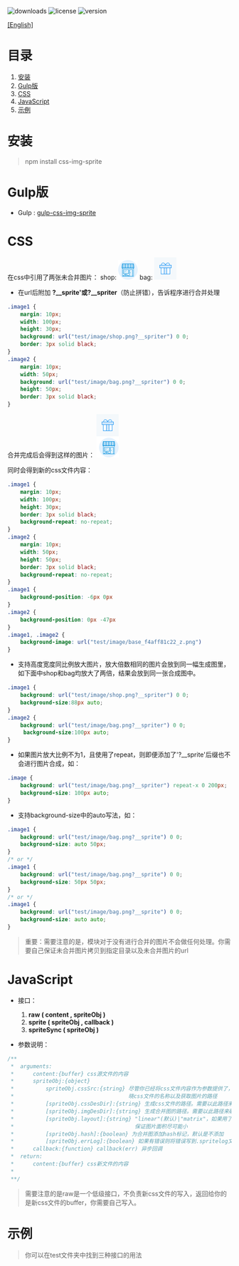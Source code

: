 ![downloads](https://img.shields.io/npm/dm/css-img-sprite.svg)
![license](https://img.shields.io/npm/l/css-img-sprite.svg)
![version](https://img.shields.io/npm/v/css-img-sprite.svg)

[[English]](readme.md)

# 目录
1. [安装](#INSTALL)
1. [Gulp版](#Gulp_Version)
1. [CSS](#How_To_Write_CSS)
1. [JavaScript](#How_To_Write_JS)
1. [示例](#Example)

# <a name="Install">安装</a>
> npm install css-img-sprite

# <a name="Gulp_Version">Gulp版</a>
* Gulp : [gulp-css-img-sprite](https://github.com/king-king/gulp-css-img-sprite)

# <a name="How_To_Write_CSS">CSS</a>
在css中引用了两张未合并图片：
shop:
![shop](test/image/shop.png)
bag:
![shop](test/image/bag.png)

* 在url后附加 **?__sprite'**或**?__spriter**（防止拼错），告诉程序进行合并处理
```css
.image1 {
    margin: 10px;
    width: 100px;
    height: 30px;
    background: url("test/image/shop.png?__spriter") 0 0;
    border: 3px solid black;
}
.image2 {
    margin: 10px;
    width: 50px;
    background: url("test/image/bag.png?__spriter") 0 0;
    height: 50px;
    border: 3px solid black;
}
```
合并完成后会得到这样的图片：
![after](test/image/base_f4aff81c22_z.png)

同时会得到新的css文件内容：
```css
.image1 {
    margin: 10px;
    width: 100px;
    height: 30px;
    border: 3px solid black;
    background-repeat: no-repeat;
}
.image2 {
    margin: 10px;
    width: 50px;
    height: 50px;
    border: 3px solid black;
    background-repeat: no-repeat;
}
.image1 {
    background-position: -6px 0px
}
.image2 {
    background-position: 0px -47px
}
.image1, .image2 {
    background-image: url("test/image/base_f4aff81c22_z.png")
}
```
* 支持高度宽度同比例放大图片，放大倍数相同的图片会放到同一幅生成图里，如下面中shop和bag均放大了两倍，结果会放到同一张合成图中。
```css
.image1 {
    background: url("test/image/shop.png?__spriter") 0 0;
    background-size:88px auto;
}
.image2 {
    background: url("test/image/bag.png?__spriter") 0 0;
     background-size:100px auto;
}
```
* 如果图片放大比例不为1，且使用了repeat，则即便添加了'?__sprite'后缀也不会进行图片合成，如：
```css
.image {
    background: url("test/image/bag.png?__spriter") repeat-x 0 200px;
    background-size: 100px auto;
}
```
 
* 支持background-size中的auto写法，如：
```css
.image1 {
    background: url("test/image/bag.png?__sprite") 0 0;
    background-size: auto 50px;
}
/* or */
.image1 {
    background: url("test/image/bag.png?__sprite") 0 0;
    background-size: 50px 50px;
}
/* or */
.image1 {
    background: url("test/image/bag.png?__sprite") 0 0;
    background-size: auto auto;
}
```

> 重要：需要注意的是，模块对于没有进行合并的图片不会做任何处理。你需要自己保证未合并图片拷贝到指定目录以及未合并图片的url


# <a name="How_To_Write_JS">JavaScript</a>

* 接口：
    1. **raw ( content , spriteObj )**
    1. **sprite ( spriteObj , callback )**
    1. **spriteSync ( spriteObj )**
    
* 参数说明：
```javascript
/**
 *  arguments:
 *      content:{buffer} css源文件的内容
 *      spriteObj:{object}
 *          spriteObj.cssSrc:{string} 尽管你已经将css文件内容作为参数提供了，但该参数仍然是必不可少的，因为我们要知
 *                                    晓css文件的名称以及获取图片的路径
 *          [spriteObj.cssDesDir]:{string} 生成css文件的路径。需要以此路径来确认合并图片的url，默认是cssSrc
 *          [spriteObj.imgDesDir]:{string} 生成合并图的路径。需要以此路径来确认合并图片的url，默认是cssSrc
 *          [spriteObj.layout]:{string} "linear"(默认)|"matrix"，如果用了'matrix'，将采用bin-packing算法进行布局，
 *                                      保证图片面积尽可能小
 *          [spriteObj.hash]:{boolean} 为合并图添加hash标记，默认是不添加
 *          [spriteObj.errLog]:{boolean} 如果有错误则将错误写到.spritelog文件内
 *      callback:{function} callback(err) 异步回调
 *  return:
 *      content:{buffer} css新文件的内容
 *
 **/
```

> 需要注意的是raw是一个低级接口，不负责新css文件的写入，返回给你的是新css文件的buffer，你需要自己写入。

# <a name="Example">示例</a>

> 你可以在test文件夹中找到三种接口的用法